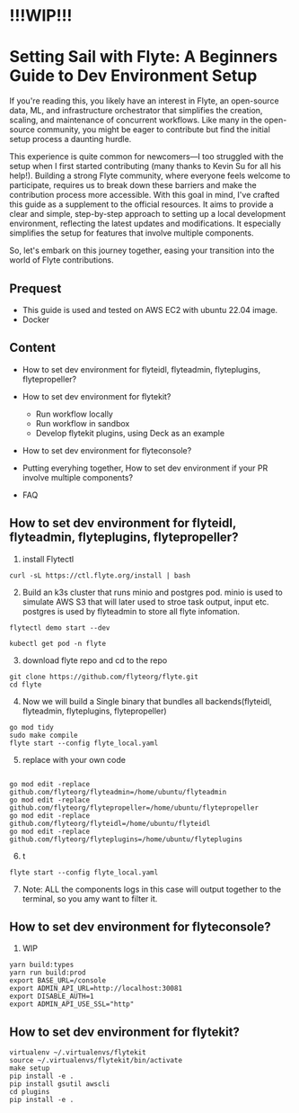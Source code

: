 # !!!WIP!!!


# Setting Sail with Flyte: A Beginners Guide to Dev Environment Setup

If you're reading this, you likely have an interest in Flyte, an open-source data, ML, and infrastructure orchestrator that simplifies the creation, scaling, and maintenance of concurrent workflows. Like many in the open-source community, you might be eager to contribute but find the initial setup process a daunting hurdle.

This experience is quite common for newcomers—I too struggled with the setup when I first started contributing (many thanks to Kevin Su for all his help!). Building a strong Flyte community, where everyone feels welcome to participate, requires us to break down these barriers and make the contribution process more accessible. With this goal in mind, I've crafted this guide as a supplement to the official resources. It aims to provide a clear and simple, step-by-step approach to setting up a local development environment, reflecting the latest updates and modifications. It especially simplifies the setup for features that involve multiple components.

So, let's embark on this journey together, easing your transition into the world of Flyte contributions.



## Prequest

- This guide is used and tested on AWS EC2 with ubuntu 22.04 image.
- Docker

## Content
- How to set dev environment for flyteidl, flyteadmin, flyteplugins, flytepropeller?
 
- How to set dev environment for flytekit?
  - Run workflow locally
  - Run workflow in sandbox
  - Develop flytekit plugins, using Deck as an example
  
- How to set dev environment for flyteconsole?
  
- Putting everyhing together, How to set dev environment if your PR involve multiple components?
  
- FAQ

## How to set dev environment for flyteidl, flyteadmin, flyteplugins, flytepropeller?

1. install Flytectl
```shell
curl -sL https://ctl.flyte.org/install | bash
```

2. Build an k3s cluster that runs minio and postgres pod.
minio is used to simulate AWS S3 that will later used to stroe task output, input etc.
postgres is used by flyteadmin to store all flyte infomation.
```shell
flytectl demo start --dev

kubectl get pod -n flyte
```

3. download flyte repo and cd to the repo
```shell
git clone https://github.com/flyteorg/flyte.git
cd flyte
```

4. Now we will build a Single binary that bundles all backends(flyteidl, flyteadmin, flyteplugins, flytepropeller)
```shell
go mod tidy
sudo make compile
flyte start --config flyte_local.yaml
```

5. replace with your own code
```shell

go mod edit -replace github.com/flyteorg/flyteadmin=/home/ubuntu/flyteadmin
go mod edit -replace github.com/flyteorg/flytepropeller=/home/ubuntu/flytepropeller
go mod edit -replace github.com/flyteorg/flyteidl=/home/ubuntu/flyteidl
go mod edit -replace github.com/flyteorg/flyteplugins=/home/ubuntu/flyteplugins
```

6. t
```shell
flyte start --config flyte_local.yaml
```

7. Note: ALL the components logs in this case will output together to the terminal, so you amy want to filter it.

## How to set dev environment for flyteconsole?

1. WIP
```shell
yarn build:types
yarn run build:prod
export BASE_URL=/console
export ADMIN_API_URL=http://localhost:30081
export DISABLE_AUTH=1
export ADMIN_API_USE_SSL="http"
```



## How to set dev environment for flytekit?


```shell
virtualenv ~/.virtualenvs/flytekit
source ~/.virtualenvs/flytekit/bin/activate
make setup
pip install -e .
pip install gsutil awscli
cd plugins
pip install -e .
```














